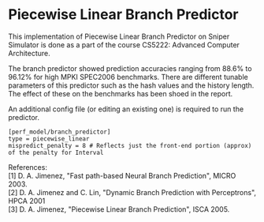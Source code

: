 # Piecewise Linear Branch Predictor
This implementation of Piecewise Linear Branch Predictor on Sniper Simulator is done as a part of the course CS5222: Advanced Computer Architecture.

The branch predictor showed prediction accuracies ranging from 88.6% to 96.12% for high MPKI SPEC2006 benchmarks. There are different tunable parameters of this predictor such as the hash values and the history length. The effect of these on the benchmarks has been shoed in the report.

An additional config file (or editing an existing one) is required to run the predictor.

    [perf_model/branch_predictor]
    type = piecewise_linear
    mispredict_penalty = 8 # Reflects just the front-end portion (approx) of the penalty for Interval



References:</br>
 [1] D. A. Jimenez, "Fast path-based Neural Branch Prediction", MICRO 2003.</br>
 [2] D. A. Jimenez and C. Lin, "Dynamic Branch Prediction with Perceptrons", HPCA 2001 </br>
 [3] D. A. Jimenez, "Piecewise Linear Branch Prediction", ISCA 2005.
